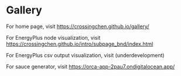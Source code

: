 # Gallery

For home page, visit https://crossingchen.github.io/gallery/

For EnergyPlus node visualization, visit https://crossingchen.github.io/intro/subpage_bnd/index.html

For EnergyPlus csv output visualization, visit (underdevelopment)

For sauce generator, visit https://orca-app-2pau7.ondigitalocean.app/